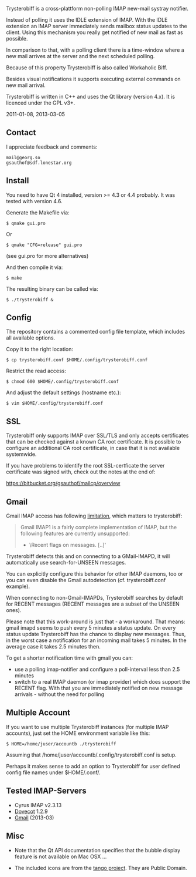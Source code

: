 Trysterobiff is a cross-plattform non-polling IMAP new-mail systray notifier.

Instead of polling it uses the IDLE extension of IMAP. With the IDLE extension
an IMAP server immediately sends mailbox status updates to the client. Using
this mechanism you really get notified of new mail as fast as possible.

In comparison to that, with a polling client there is a time-window where a new
mail arrives at the server and the next scheduled polling.

Because of this property Trysterobiff is also called Workaholic Biff.

Besides visual notifications it supports executing external commands on new
mail arrival.

Trysterobiff is written in C++ and uses the Qt library (version 4.x). It is
licenced under the GPL v3+.

2011-01-08, 2013-03-05


## Contact ##

I appreciate feedback and comments:

    mail@georg.so
    gsauthof@sdf.lonestar.org


## Install ##

You need to have Qt 4 installed, version >= 4.3 or 4.4 probably. It was tested
with version 4.6.

Generate the Makefile via:

    $ qmake gui.pro

Or

    $ qmake "CFG=release" gui.pro

(see gui.pro for more alternatives)

And then compile it via:

    $ make

The resulting binary can be called via:

    $ ./trysterobiff &

## Config ##

The repository contains a commented config file template, which includes all
available options.

Copy it to the right location:

    $ cp trysterobiff.conf $HOME/.config/trysterobiff.conf

Restrict the read access:

    $ chmod 600 $HOME/.config/trysterobiff.conf

And adjust the default settings (hostname etc.):

    $ vim $HOME/.config/trysterobiff.conf


## SSL ##

Trysterobiff only supports IMAP over SSL/TLS and only accepts certificates that
can be checked against a known CA root certificate. It is possible to configure
an additional CA root certificate, in case that it is not available systemwide.

If you have problems to identify the root SSL-certficate the server certificate
was signed with, check out the notes at the end of:

https://bitbucket.org/gsauthof/mailcp/overview 


## Gmail ##

Gmail IMAP access has following [limitation][gmaillim], which matters to
trysterobiff:

> Gmail IMAP1 is a fairly complete implementation of IMAP, but the
> following features are currently unsupported:
>
>   - \Recent flags on messages. [..]'

[gmaillim]: http://support.google.com/mail/bin/answer.py?hl=en&answer=78761


Trysterobiff detects this and on connecting to a GMail-IMAPD, it will
automatically use search-for-UNSEEN messages.

You can explicitly configure this behavior for other IMAP daemons, too or you
can even disable the Gmail autodetection (cf. trysterobiff.conf example).

When connecting to non-Gmail-IMAPDs, Trysterobiff searches by default for
RECENT messages (RECENT messages are a subset of the UNSEEN ones).

Please note that this work-around is just that - a workaround. That means:
gmail imapd seems to push every 5 minutes a status update. On every status
update Trysterobiff has the chance to display new messages. Thus, in the worst
case a notification for an incoming mail takes 5 minutes. In the average case
it takes 2.5 minutes then.

To get a shorter notification time with gmail you can:

- use a polling imap-notifier and configure a poll-interval less than 2.5
  minutes
- switch to a real IMAP daemon (or imap provider) which does
  support the RECENT flag. With that you are immediately notified on new
  message arrivals - without the need for polling


## Multiple Account ##

If you want to use multiple Trysterobiff instances (for multiple IMAP
accounts), just set the HOME environment variable like this:

    $ HOME=/home/juser/accountb ./trysterobiff

Assuming that /home/juser/accountb/.config/trysterobiff.conf is setup.

Perhaps it makes sense to add an option to Trysterobiff for user defined config file names under $HOME/.conf/.


## Tested IMAP-Servers ##

* Cyrus IMAP v2.3.13
* [Dovecot][dove] 1.2.9
* [Gmail][gmail] (2013-03)

## Misc ##

* Note that the Qt API documentation specifies that the bubble display feature
  is not available on Mac OSX ...

* The included icons are from the [tango project][tango]. They are Public Domain.


[tango]: http://tango.freedesktop.org/Tango_Desktop_Project
[dove]: http://www.dovecot.org/
[gmail]: http://en.wikipedia.org/wiki/Gmail

